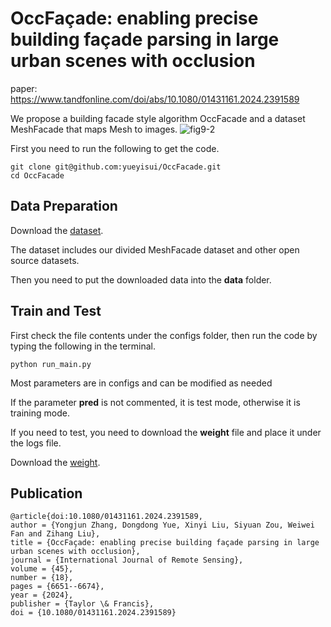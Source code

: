 
# **OccFaçade: enabling precise building façade parsing in large urban scenes with occlusion**

paper: https://www.tandfonline.com/doi/abs/10.1080/01431161.2024.2391589

We propose a building facade style algorithm OccFacade and a dataset MeshFacade that maps Mesh to images.
![fig9-2](https://github.com/yueyisui/OccFacade/assets/64672040/dac3b463-7656-4870-b15d-2403024fd409)

First you need to run the following to get the code.

```
git clone git@github.com:yueyisui/OccFacade.git
cd OccFacade
```



## Data Preparation

Download the [dataset](https://drive.google.com/drive/folders/13VPR8n3uJAdjUy-3rX3LG0ueLFg4_Iy4?usp=drive_link).

The dataset includes our divided MeshFacade dataset and other open source datasets.

Then you need to put the downloaded data into the **data** folder.



## Train and Test

First check the file contents under the configs folder, then run the code by typing the following in the terminal.

```
python run_main.py
```

Most parameters are in configs and can be modified as needed

If the parameter **pred** is not commented, it is test mode, otherwise it is training mode.

If you need to test, you need to download the **weight** file and place it under the logs file.

Download the [weight](https://drive.google.com/drive/folders/12mh7ksj-1WJjMALXyIlrApIPee_sMgCu?usp=drive_link).



## Publication

```
@article{doi:10.1080/01431161.2024.2391589,
author = {Yongjun Zhang, Dongdong Yue, Xinyi Liu, Siyuan Zou, Weiwei Fan and Zihang Liu},
title = {OccFaçade: enabling precise building façade parsing in large urban scenes with occlusion},
journal = {International Journal of Remote Sensing},
volume = {45},
number = {18},
pages = {6651--6674},
year = {2024},
publisher = {Taylor \& Francis},
doi = {10.1080/01431161.2024.2391589}
```



